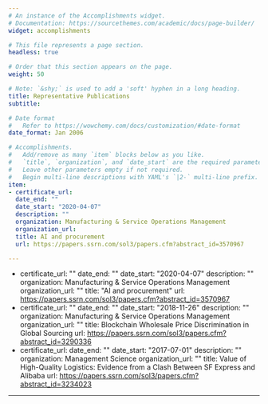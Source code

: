 ```yaml
---
# An instance of the Accomplishments widget.
# Documentation: https://sourcethemes.com/academic/docs/page-builder/
widget: accomplishments

# This file represents a page section.
headless: true

# Order that this section appears on the page.
weight: 50

# Note: `&shy;` is used to add a 'soft' hyphen in a long heading.
title: Representative Publications
subtitle:

# Date format
#   Refer to https://wowchemy.com/docs/customization/#date-format
date_format: Jan 2006

# Accomplishments.
#   Add/remove as many `item` blocks below as you like.
#   `title`, `organization`, and `date_start` are the required parameters.
#   Leave other parameters empty if not required.
#   Begin multi-line descriptions with YAML's `|2-` multi-line prefix.
item:
- certificate_url: 
  date_end: ""
  date_start: "2020-04-07"
  description: ""
  organization: Manufacturing & Service Operations Management
  organization_url: 
  title: AI and procurement
  url: https://papers.ssrn.com/sol3/papers.cfm?abstract_id=3570967

---
```


- certificate_url: ""
  date_end: ""
  date_start: "2020-04-07"
  description: ""
  organization: Manufacturing & Service Operations Management
  organization_url: ""
  title: "AI and procurement"
  url: https://papers.ssrn.com/sol3/papers.cfm?abstract_id=3570967
- certificate_url: ""
  date_end: ""
  date_start: "2018-11-26"
  description: ""
  organization: Manufacturing & Service Operations Management
  organization_url: ""
  title: Blockchain Wholesale Price Discrimination in Global Sourcing
  url: https://papers.ssrn.com/sol3/papers.cfm?abstract_id=3290336
- certificate_url: 
  date_end: ""
  date_start: "2017-07-01"
  description: ""
  organization: Management Science
  organization_url: ""
  title: Value of High-Quality Logistics: Evidence from a Clash Between SF Express and Alibaba
  url: https://papers.ssrn.com/sol3/papers.cfm?abstract_id=3234023
---

